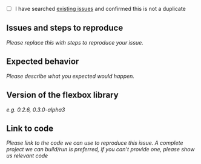 - [ ] I have searched [existing issues](https://github.com/google/flexbox-layout/issues) and confirmed this is not a duplicate

## Issues and steps to reproduce
*Please replace this with steps to reproduce your issue.*

## Expected behavior
*Please describe what you expected would happen.*

## Version of the flexbox library
*e.g. 0.2.6, 0.3.0-alpha3*

## Link to code
*Please link to the code we can use to reproduce this issue.*
*A complete project we can build/run is preferred, if you can't provide one, please show*
*us relevant code*
